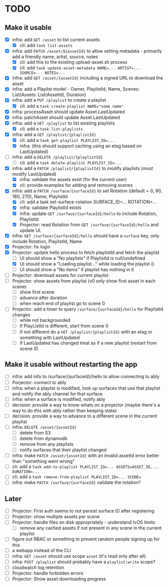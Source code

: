 # TODO

## Make it usable

- [x] infra: add `GET /asset` to list current assets
  - [x] cli: add `task list-assets`
- [x] infra: add `PATCH /asset/${assetId}` to allow setting metadata - primarily add a friendly name, artist, source, notes
  - [x] cli: add this to the existing upload-asset.sh process
  - [x] cli: add `task update-asset-metadata NAME=... ARTIST=... SOURCE=... NOTES=...`
- [x] infra: add `GET /asset/{assetId}` including a signed URL to download the asset
- [x] infra: add a Playlist model - Owner, PlaylistId, Name, Scenes: List(Assets: List(AssetId), Duration)
- [x] infra: add a `PUT /playlist` to create a playlist
  - [x] cli: add a `task create-playlist NAME="some name"`
- [x] infra: processAsset should update Asset.LastUpdated
- [x] infra: patchAsset should update Asset.LastUpdated
- [x] infra: add a `GET /playlist` to list existing playlists
  - [x] cli: add a `task list-playlists`
- [x] infra: add a `GET /playlist/{playlistId}`
  - [x] cli: add a `task get-playlist PLAYLIST_ID=...`
  - [x] infra: (this should support caching using an etag based on LastUpdated)
- [ ] infra: add a `DELETE /playlist/{playlistId}`
  - [ ] cli: add a `task delete-playlist PLAYLIST_ID=...`
- [x] infra: add a `PATCH /playlist/{playlistId}` to modify playlists (_must_ modify LastUpdated)
  - [x] infra: validate the assets exist (for the current user)
  - [x] cli: provide examples for adding and removing scenes
- [x] infra: add a `PATCH /surface/{surfaceId}` to set Rotation (default = 0, 90, 180, 270), Name, PlaylistId
  - [x] cli: add a task set-surface-rotation SURFACE_ID=... ROTATION=...
  - [x] infra: validate PlaylistId exists
  - [x] infra: update `GET /surface/{surfaceId}/hello` to include Rotation, PlaylistId
  - [x] Projector: read Rotation from `GET /surface/{surfaceId}/hello` and update UI.
- [x] infra: `GET /surface/{surfaceId}/hello` should have a `surface` key, only include Rotation, PlaylistId, Name
- [x] Projector: fix login
- [x] Projector: update hello process to fetch playlistId and fetch the playlist
  - [ ] UI should show a "No playlists" if PlaylistId is null/undefined
  - [x] UI should show a "Loading playlist..." while loading the playlist ()
  - [ ] UI should show a "No items" if playlist has nothing in it
- [ ] Projector: download assets for current playlist
- [ ] Projector: show assets from playlist (v0 only show first asset in each scene)
  - [ ] show first scene
  - [ ] advance after duration
  - [ ] when reach end of playlist go to scene 0
- [ ] Projector: add a timer to query `/surface/{surfaceId}/hello` for PlaylistId changes
  - [ ] while not backgrounded
  - [ ] if PlayListId is different, start from scene 0
  - [ ] if not different do a `GET /playlist/{playlistId}` with an etag or something with LastUpdated
  - [ ] if LastUpdated has changed treat as if a new playlist (restart from scene 0)

## Make it usable without restarting the app

- [ ] infra: add info to /surface/{surfaceId}/hello to allow connecting to ably
- [ ] Porjector: connect to ably
- [ ] infra: when a playlist is modified, look up surfaces that use that playlist and notify the ably channel for that surface
- [ ] infra: when a surface is modified, notify ably
- [ ] decision: provide a way to know whats on a projector (maybe there's a way to do this with ably rather than keeping state)
- [ ] decision: provide a way to advance to a different scene in the current playlist
- [ ] infra: `DELETE /asset/{assetId}`
  - [ ] delete from S3
  - [ ] delete from dynamodb
  - [ ] remove from any playlists
  - [ ] notify surfaces that their playlist changed
- [ ] infra: make `PATCH /asset/{assetId}` with an invalid assetId error better than "something went wrong"
- [ ] cli: add a `task add-to-playlist PLAYLIST_ID=... ASSETS=ASSET_ID,... DURATION=...`
- [ ] cli: add a `task remove-from-playlist PLAYLIST_ID=... SCENE=`
- [ ] infra: make `PATCH /surface/{surfaceId}` validate the rotation?

## Later

- [ ] Projector: First auth seems to not persist surface ID after registering
- [ ] Projector: show multiple assets per scene
- [ ] Projector: handle files on disk appropriately - understand tvOS limits
  - [ ] remove any cached assets if not present in any scene in the current playlist
- [ ] figure out RBAC or something to prevent random people signing up for this
- [ ] a webapp instead of the CLI
- [ ] infra: `GET /asset` should use scope `asset` (it's read only after all)
- [ ] infra: `POST /playlist` should probably have a `playlist:write` scope?
- [ ] cloudwatch log retention
- [ ] Projector: handle forbidden errors
- [ ] Projector: Show asset downloading progress
